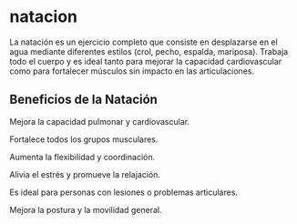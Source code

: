 # natacion 

La natación es un ejercicio completo que consiste en desplazarse en el 
agua mediante diferentes estilos (crol, pecho, espalda, mariposa). Trabaja 
todo el cuerpo y es ideal tanto para mejorar la capacidad cardiovascular 
como para fortalecer músculos sin impacto en las articulaciones.

## Beneficios de la Natación
Mejora la capacidad pulmonar y cardiovascular.

Fortalece todos los grupos musculares.

Aumenta la flexibilidad y coordinación.

Alivia el estrés y promueve la relajación.

Es ideal para personas con lesiones o problemas articulares.

Mejora la postura y la movilidad general.


